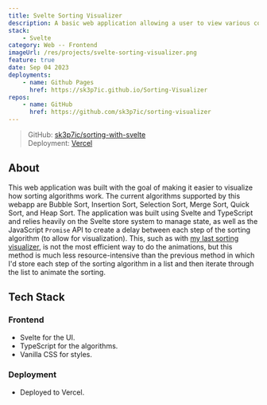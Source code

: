```yaml
---
title: Svelte Sorting Visualizer
description: A basic web application allowing a user to view various common sorting algorithms in use.
stack:
    - Svelte
category: Web -- Frontend
imageUrl: /res/projects/svelte-sorting-visualizer.png
feature: true
date: Sep 04 2023
deployments:
    - name: Github Pages
      href: https://sk3p7ic.github.io/Sorting-Visualizer
repos:
    - name: GitHub
      href: https://github.com/sk3p7ic/sorting-visualizer
---
```


> GitHub: [sk3p7ic/sorting-with-svelte](https://github.com/sk3p7ic/sorting-with-svelte)  
> Deployment: [Vercel](https://sorting-with-svelte.vercel.app/)

## About

This web application was built with the goal of making it easier to visualize how sorting algorithms work.
The current algorithms supported by this webapp are Bubble Sort, Insertion Sort, Selection Sort, Merge Sort, Quick Sort, and Heap Sort.
The application was built using Svelte and TypeScript and relies heavily on the Svelte store system to manage state, as well as the
JavaScript `Promise` API to create a delay between each step of the sorting algorithm (to allow for visualization). This, such as with
[my last sorting visualizer](https://www.joshuaibrom.com/projects/dig/angular-sorting-visualizer), is not the most efficient way to do
the animations, but this method is much less resource-intensive than the previous method in which I'd store each step of the sorting
algorithm in a list and then iterate through the list to animate the sorting.

## Tech Stack

### Frontend

- Svelte for the UI.
- TypeScript for the algorithms.
- Vanilla CSS for styles.

### Deployment

- Deployed to Vercel.
